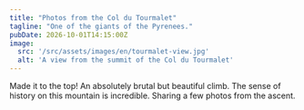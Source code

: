 ```yaml
---
title: "Photos from the Col du Tourmalet"
tagline: "One of the giants of the Pyrenees."
pubDate: 2026-10-01T14:15:00Z
image:
  src: '/src/assets/images/en/tourmalet-view.jpg'
  alt: 'A view from the summit of the Col du Tourmalet'
---
```


Made it to the top! An absolutely brutal but beautiful climb. The sense of history on this mountain is incredible. Sharing a few photos from the ascent.